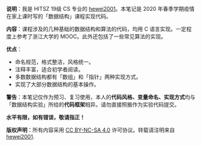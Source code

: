 **说明**：我是 HITSZ 19级 CS 专业的 [hewei2001](https://github.com/hewei2001)。本笔记是 2020 年春季学期疫情在家上课时写的「数据结构」课程实现代码。

**内容**：课程涉及的几种基础的数据结构和算法的代码，均用 C 语言实现。一定程度上参考了浙江大学的 MOOC。此外还包括了一些常见算法的实现。

**优点**：

- 命名规范，格式整洁，风格统一。
- 注释丰富，适合初学者阅读。
- 多数数据结构都有「数组」和「指针」两种实现方式。
- 实现了大部分数据结构的基本操作。

**警告**：本笔记仅作为预习、复习使用，本人的**代码风格、变量命名、实现方式**均与「数据结构实验」所给的**代码框架**相异。请勿直接照搬作为实验代码提交。



**水平有限，如有错误，敬请指正！**

**版权声明**：所有内容采用 [CC BY-NC-SA 4.0](https://creativecommons.org/licenses/by-nc-sa/4.0/) 许可协议。转载请注明来自 [hewei2001](https://github.com/hewei2001). 

